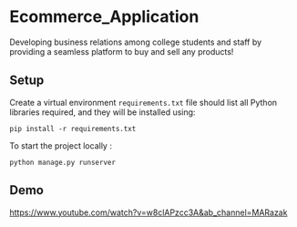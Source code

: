 # Ecommerce_Application
Developing business relations among college students and staff by providing a seamless platform to buy and sell any products!

## Setup

Create a virtual environment  `requirements.txt` file should list all Python libraries required, and they will be installed using:

```
pip install -r requirements.txt
```

To start the project locally :
```
python manage.py runserver
```


## Demo

https://www.youtube.com/watch?v=w8clAPzcc3A&ab_channel=MARazak

